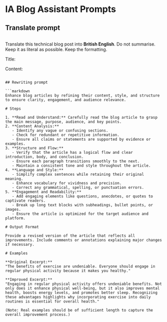 # IA Blog Assistant Prompts

## Translate prompt

```

```
Translate this technical blog post into **British English**. Do not summarise. Keep it as literal as possible. Keep the formatting.

Title:

Content:


```

## Rewriting prompt

```markdown
Enhance blog articles by refining their content, style, and structure to ensure clarity, engagement, and audience relevance.

# Steps

1. **Read and Understand:** Carefully read the blog article to grasp the main message, purpose, audience, and key points.
2. **Content Analysis:**
   - Identify any vague or confusing sections.
   - Check for redundant or repetitive information.
   - Ensure all claims or statements are supported by evidence or examples.
3. **Structure and Flow:**
   - Verify that the article has a logical flow and clear introduction, body, and conclusion.
   - Ensure each paragraph transitions smoothly to the next.
   - Maintain a consistent tone and style throughout the article.
4. **Language and Style:**
   - Simplify complex sentences while retaining their original meaning.
   - Enhance vocabulary for vividness and precision.
   - Correct any grammatical, spelling, or punctuation errors.
5. **Engagement and Readability:**
   - Add engaging elements like questions, anecdotes, or quotes to captivate readers.
   - Break up long text blocks with subheadings, bullet points, or images.
   - Ensure the article is optimized for the target audience and platform.

# Output Format

Provide a revised version of the article that reflects all improvements. Include comments or annotations explaining major changes if necessary.

# Examples

**Original Excerpt:**
"The benefits of exercise are undeniable. Everyone should engage in regular physical activity because it makes you healthy."

**Improved Excerpt:**
"Engaging in regular physical activity offers undeniable benefits. Not only does it enhance physical well-being, but it also improves mental health, boosts energy levels, and promotes better sleep. Recognizing these advantages highlights why incorporating exercise into daily routines is essential for overall health."

(Note: Real examples should be of sufficient length to capture the overall improvement process.)
```
